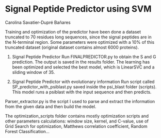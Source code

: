 # Signal Peptide Predictor using SVM
Carolina Savatier-Dupré Bañares

Training and optimization of the predictor have been done a dataset truncated to 70 residues long sequences, since the signal peptides are in the N-terminal region. Some parameters were optimized with a 10% of this truncated dataset (original dataset contains almost 6000 proteins). 

1. Signal Peptide Predictor
  Run FINALPREDICTOR.py to obtain the S and G prediction. The output is saved in the results folder. 
  The learning has been optimized and selected the best model, which is LinearSVC and a sliding window of 35. 

2. Signal Peptide Predictor with evolutionary information
  Run script called SP_predictor_with_psiblast.py saved inside the psi_blast folder (scripts). 
  This model runs a psiblast with the input sequence and then predicts.
  
  Parser_extractor.py is the script I used to parse and extract the information from the given data and then build the model.
  
  The optimization_scripts folder contains mostly optimization scripts and other parameters calculations: window size, kernel, and      C-value, use of Grid Search for optimization, Matthews correlation coefficient, Random Forest Classification...
  
